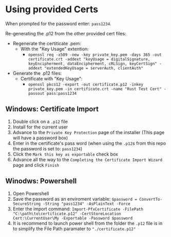 # Using provided Certs

When prompted for the password enter: `pass1234`.

Re-generating the .p12 from the other provided cert files:
- Regenerate the certiticate .pem:
  - With the "Key Usage" extention:
    - `openssl req -x509 -new -key private_key.pem -days 365 -out certificate.crt -addext "keyUsage = digitalSignature, keyEncipherment, dataEncipherment, cRLSign, keyCertSign" -addext "extendedKeyUsage = serverAuth, clientAuth"`
- Generate the .p12 files:
  - Certificate with "Key Usage":
    - `openssl pkcs12 -export -out certificate.p12 -inkey private_key.pem -in certificate.crt -name "Rust Test Cert" -passout pass:pass1234`

## Windows: Certificate Import

1. Double click on a `.p12` file
2. Install for the current user
3. Advance to the `Private Key Protection` page of the installer (This page will have a password box)
  1. Enter in the certificate's pass word (when using the `.p12`s from this repo the password is set to: `pass1234`)
  2. Click the `Mark this key as exportable` check box
4. Advance all the way to the `Completing the Certificate Import Wizard` page and click `Finish`

## Winodws: Powershell

1. Open Powershell
2. Save the password as an enviroment variable: `$password = ConvertTo-SecureString -String "pass1234" -AsPlainText -Force`
3. Enter the import command: `Import-PfxCertificate -FilePath "C:\path\to\certificate.p12" -CertStoreLocation Cert:\CurrentUser\My -Exportable -Password $password`
  1. It is recommend to launch power shell from the folder the `.p12` file is in to simplify the File Path paramater to `"./certificate.p12"`
